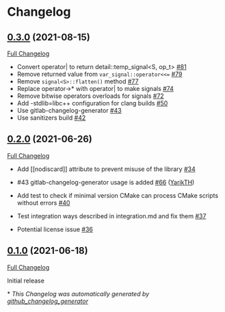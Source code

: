 # Changelog

## [0.3.0](https://github.com/YarikTH/ureact/releases/tag/0.3.0) (2021-08-15)

[Full Changelog](https://github.com/YarikTH/ureact/compare/0.2.0...0.3.0)

- Convert operator| to return detail::temp\_signal\<S, op\_t\> [\#81](https://github.com/YarikTH/ureact/issues/81)
- Remove returned value from `var_signal::operator<<=` [\#79](https://github.com/YarikTH/ureact/issues/79)
- Remove `signal<S>::flatten()` method [\#77](https://github.com/YarikTH/ureact/issues/77)
- Replace operator-\>\* with operator| to make signals [\#74](https://github.com/YarikTH/ureact/issues/74)
- Remove bitwise operators overloads for signals [\#72](https://github.com/YarikTH/ureact/issues/72)
- Add -stdlib=libc++ configuration for clang builds [\#50](https://github.com/YarikTH/ureact/issues/50)
- Use gitlab-changelog-generator [\#43](https://github.com/YarikTH/ureact/issues/43)
- Use sanitizers build [\#42](https://github.com/YarikTH/ureact/issues/42)

## [0.2.0](https://github.com/YarikTH/ureact/releases/tag/0.2.0) (2021-06-26)

[Full Changelog](https://github.com/YarikTH/ureact/compare/0.1.0...0.2.0)

- Add \[\[nodiscard\]\] attribute to prevent misuse of the library [\#34](https://github.com/YarikTH/ureact/issues/34)
- \#43 gitlab-changelog-generator usage is added [\#66](https://github.com/YarikTH/ureact/pull/66) ([YarikTH](https://github.com/YarikTH))

- Add test to check if minimal version CMake can process CMake scripts without errors [\#40](https://github.com/YarikTH/ureact/issues/40)
- Test integration ways described in integration.md and fix them [\#37](https://github.com/YarikTH/ureact/issues/37)
- Potential license issue [\#36](https://github.com/YarikTH/ureact/issues/36)

## [0.1.0](https://github.com/YarikTH/ureact/releases/tag/0.1.0) (2021-06-18)

[Full Changelog](https://github.com/YarikTH/ureact/compare/275aac5dbfa6d7a0a199faf4744fae84a7a58145...0.1.0)

Initial release



\* *This Changelog was automatically generated by [github_changelog_generator](https://github.com/github-changelog-generator/github-changelog-generator)*
